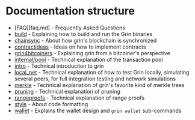 # Documentation structure
- [FAQ][faq.md] - Frequently Asked Questions
- [build](build.md) - Explaining how to build and run the Grin binaries
- [chainsync](chainsync.md) - About how grin's blockchain is synchronized
- [contractideas](contractideas.md) - Ideas on how to implement contracts
- [grin4bitcoiners](grin4bitcoiners.md) - Explaining grin from a bitcoiner's perspective
- [internal/pool](internal/pool.md) - Technical explanation of the transaction pool
- [intro](intro.md) - Technical introduciton to grin
- [local_net](local_net.md) - Technical explanation of how to test Grin locally, simulating several peers, for full integration testing and network simulations
- [merkle](merkle.md) - Technical explanation of grin's favorite kind of merkle trees
- [pruning](pruning.md) - Technical explanation of pruning
- [rangeproofs](rangeproofs.md) - Technical explanation of range proofs
- [style](style.md) - About code formatting
- [wallet](wallet.md) - Explains the wallet design and `grin wallet` sub-commands
